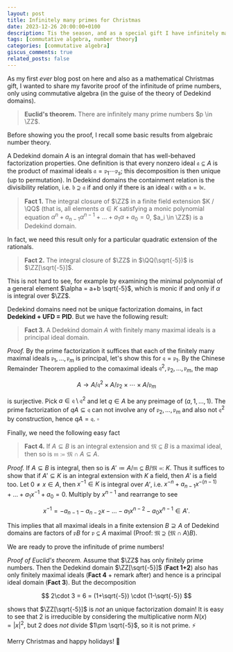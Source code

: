 ```yaml
---
layout: post
title: Infinitely many primes for Christmas
date: 2023-12-26 20:00:00+0100
description: Tis the season, and as a special gift I have infinitely many prime numbers for you using commutative algebra!
tags: [commutative algebra, number theory]
categories: [commutative algebra]
giscus_comments: true
related_posts: false
---
```


As my first _ever_ blog post on here and also as a mathematical Christmas gift, I wanted to share my favorite proof of the infinitude of prime numbers, only using commutative algebra (in the guise of the theory of Dedekind domains).

> **Euclid's theorem.** There are infinitely many prime numbers $p \in \ZZ$.

Before showing you the proof, I recall some basic results from algebraic number theory.

A Dedekind domain $A$ is an integral domain that has well-behaved factorization properties. One definition is that every nonzero ideal $\mathfrak a \subseteq A$ is the product of maximal ideals $\mathfrak a = \mathfrak p_1 \dotsm \mathfrak p_s$; this decomposition is then unique (up to permutation). In Dedekind domains the containment relation is the divisibility relation, i.e. $\mathfrak b \supseteq \mathfrak a$ if and only if there is an ideal $\mathfrak c$ with $\mathfrak a = \mathfrak b \mathfrak c$.

> **Fact 1.** The integral closure of $\ZZ$ in a finite field extension $K / \QQ$ (that is, all elements $\alpha \in K$ satisfying a monic polynomial equation $\alpha^n + a_{n-1}\alpha^{n-1} + \dots + a_1\alpha + a_0 = 0$, $a_i \in \ZZ$) is a Dedekind domain.

In fact, we need this result only for a particular quadratic extension of the rationals.

> **Fact 2.** The integral closure of $\ZZ$ in $\QQ(\sqrt{-5})$ is $\ZZ[\sqrt{-5}]$.

This is not hard to see, for example by examining the minimal polynomial of a general element $\alpha = a+b \sqrt{-5}$, which is monic if and only if $\alpha$ is integral over $\ZZ$.

Dedekind domains need not be unique factorization domains, in fact **Dedekind + UFD = PID**. But we have the following result:

> **Fact 3.** A Dedekind domain $A$ with finitely many maximal ideals is a principal ideal domain.

_Proof._ By the prime factorization it suffices that each of the finitely many maximal ideals $\mathfrak p_1,\dots,\mathfrak p_m$ is principal, let's show this for $\mathfrak q = \mathfrak p_1$. By the Chinese Remainder Theorem applied to the comaximal ideals $\mathfrak q^2, \mathfrak p_2, \dots, \mathfrak p_m$, the map

$$
A \to A/\mathfrak q^2 \times A/\mathfrak p_2 \times \dotsm \times A/\mathfrak p_m
$$

is surjective. Pick $a \in \mathfrak q \setminus \mathfrak q^2$ and let $q \in A$ be any preimage of $(a,1,\dots,1)$. The prime factorization of $qA \subseteq \mathfrak q$ can not involve any of $\mathfrak p_2, \dots, \mathfrak p_m$ and also not $\mathfrak q^2$ by construction, hence $qA = \mathfrak q$. $\square$

Finally, we need the following easy fact

> **Fact 4.** If $A \subseteq B$ is an integral extension and $\mathfrak M \subseteq B$ is a maximal ideal, then so is $\mathfrak m \coloneqq \mathfrak M \cap A \subseteq A$.

_Proof._ If $A \subseteq B$ is integral, then so is $A' \coloneqq A/ \mathfrak m \subseteq B / \mathfrak M \eqqcolon K$. Thus it suffices to show that if $A' \subseteq K$ is an integral extension with $K$ a field, then $A'$ is a field too. Let $0 \neq x \in A$, then $x^{-1} \in K$ is integral over $A'$, i.e. $x^{-n} + a_{n-1}x^{-(n-1)} + \dots + a_1x^{-1} + a_0 = 0$. Multiply by $x^{n-1}$ and rearrange to see

$$
x^{-1} = -a_{n-1} - a_{n-2}x - \dots - a_1 x^{n-2} - a_0 x^{n-1} \in A'. \tag*{$\square$}
$$

This implies that all maximal ideals in a finite extension $B \supseteq A$ of Dedekind domains are factors of $\mathfrak p B$ for $\mathfrak p \subseteq A$ maximal (Proof: $\mathfrak M \supseteq (\mathfrak M \cap A)B$).

We are ready to prove the infinitude of prime numbers!

_Proof of Euclid's theorem._ Assume that $\ZZ$ has only finitely prime numbers. Then the Dedekind domain $\ZZ[\sqrt{-5}]$ (**Fact 1+2**) also has only finitely maximal ideals (**Fact 4** + remark after) and hence is a principal ideal domain (**Fact 3**). But the decomposition

$$
2\cdot 3 = 6 = (1+\sqrt{-5}) \cdot (1-\sqrt{-5})
$$

shows that $\ZZ[\sqrt{-5}]$ is _not_ an unique factorization domain! It is easy to see that $2$ is irreducible by considering the multiplicative norm $N(x) = \lvert x \rvert^2$, but $2$ does _not_ divide $1\pm \sqrt{-5}$, so it is not prime. :zap:

Merry Christmas and happy holidays! :christmas_tree:

